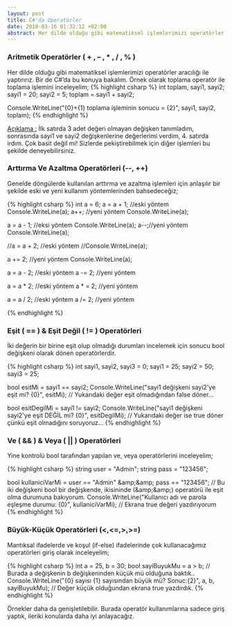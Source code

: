 ```yaml
---
layout: post
title: C#'da Operatörler
date: 2010-03-16 01:32:12 +02:00
abstract: Her dilde olduğu gibi matematiksel işlemlerimizi operatörler aracılığı ile yaptırırız. Bir de C#’da bu konuya bakalım. Örnek olarak toplama operatör ile toplama işlemini inceleyelim;
---
```


### Aritmetik Operatörler ( + , – , * , / , % )

Her dilde olduğu gibi matematiksel işlemlerimizi operatörler aracılığı ile yaptırırız. Bir de C#’da bu konuya bakalım. Örnek olarak toplama operatör ile toplama işlemini inceleyelim;
{% highlight csharp %}
int toplam, sayi1, sayi2;
sayi1 = 20;
sayi2 = 5;
toplam = sayi1 + sayi2;

Console.WriteLine("{0}+{1} toplama işleminin sonucu = {2}", sayi1, sayi2, toplam);
{% endhighlight %}

<ins>Açıklama :</ins> İlk satırda 3 adet değeri olmayan değişken tanımladım, sonrasında sayi1 ve sayi2 değişkenlerine değerlerimi verdim, 4. satırda irdım. Çok basit değil mi! Sizlerde pekiştirebilmek için diğer işlemleri bu şekilde deneyebilirsiniz.

### Arttırma Ve Azaltma Operatörleri (--, ++)

Genelde döngülerde kullanılan arttırma ve azaltma işlemleri için anlaşılır bir şekilde eski ve yeni kullanım yöntemlerinden bahsedeceğiz;

{% highlight csharp %}
int a = 6;
a = a + 1; //eski yöntem
Console.WriteLine(a);
a++; //yeni yöntem
Console.WriteLine(a);

a = a - 1; //eksi yöntem
Console.WriteLine(a);
a--;//yeni yöntem
Console.WriteLine(a);

//a = a + 2; //eski yöntem
//Console.WriteLine(a);

a += 2; //yeni yöntem
Console.WriteLine(a);

a = a - 2; //eski yöntem
a -= 2; //yeni yöntem

a = a * 2; //eski yöntem
a * = 2; //yeni yöntem

a = a / 2; //eski yöntem
a /= 2; //yeni yöntem

{% endhighlight %}

### Eşit ( == ) & Eşit Değil ( != ) Operatörleri

İki değerin bir birine eşit olup olmadığı durumları incelemek için sonucu bool değişkeni olarak dönen operatörlerdir.

{% highlight csharp %}
int sayi1, sayi2, sayi3 = 0;
sayi1 = 25;
sayi2 = 50;
sayi3 = 25;

bool esitMi = sayi1 == sayi2;
Console.WriteLine("sayi1 değişkeni sayi2'ye eşit mi? {0}", esitMi);
// Yukarıdaki değer eşit olmadığından false döner...

bool esitDegilMi = sayi1 != sayi2;
Console.WriteLine("sayi1 değişkeni sayi2'ye eşit DEĞİL mi? {0}", esitDegilMi);
// Yukarıdaki değer ise true döner çünkü eşit olmadığını soruyoruz...
{% endhighlight %}

### Ve ( && ) &  Veya ( || ) Operatörleri

Yine kontrolü bool tarafından yapılan ve, veya operatörlerini inceleyelim;

{% highlight csharp %}
string user = "Admin";
string pass = "123456";

bool kullaniciVarMi = user == &quot;Admin&quot; &amp;amp;&amp;amp; pass == &quot;123456&quot;; // Bu iki değişkeni bool bir değişkende, ikisininde (&amp;amp;&amp;amp;) operatörü ile eşit olma durumuna bakıyorum.
Console.WriteLine(&quot;Kullanıcı adı ve parola eşleşme durumu: {0}&quot;, kullaniciVarMi); // Ekrana true değeri yazdırıyorum
{% endhighlight %}

### Büyük-Küçük Operatörleri (<,<=,>,>=)

Mantıksal ifadelerde ve koşul (if-else) ifadelerinde çok kullanacağımız operatörleri giriş olarak inceleyelim;

{% highlight csharp %}
int a = 25, b = 30;
bool sayiBuyukMu = a > b; // Burada a değişkenin b değişkeninden küçük mü olduğuna baktık..
Console.WriteLine(&quot;{0} sayısı {1} sayısından büyük mü? Sonuc:{2}&quot;, a, b, sayiBuyukMu); // Değer küçük olduğundan ekrana true yazdırdık.
{% endhighlight %}

Örnekler daha da genişletilebilir. Burada operatör kullanımlarına sadece giriş yaptık, ileriki konularda daha iyi anlayacağız.
